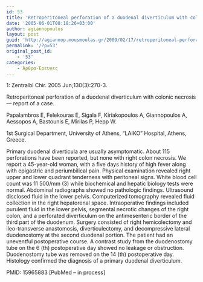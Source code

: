 ```yaml
---
id: 53
title: 'Retroperitoneal perforation of a duodenal diverticulum with colonic necrosis - report of a case. (english version)'
date: '2005-06-01T08:18:26+03:00'
author: agiannopoulos
layout: post
guid: 'http://agiannop.mousmoulas.gr/2009/02/17/retroperitoneal-perforation-of-a-duodenal-diverticulum-with-colonic-necrosis-report-of-a-case-english-version/'
permalink: '/?p=53'
original_post_id:
    - '53'
categories:
    - Άρθρα-Έρευνες
---
```


1: Zentralbl Chir. 2005 Jun;130(3):270-3.

Retroperitoneal perforation of a duodenal diverticulum with colonic necrosis — report of a case.

Papalambros E, Felekouras E, Sigala F, Kiriakopoulos A, Giannopoulos A, Aessopos A, Bastounis E, Mirilas P, Hepp W.

1st Surgical Department, University of Athens, “LAIKO” Hospital, Athens, Greece.

Primary duodenal diverticula are usually asymptomatic. About 115 perforations have been reported, but none with right colon necrosis. We report a 45-year-old woman, with a five days history of high fever along with epigastric and periumbilical pain. Physical examination revealed right upper and lower quadrant tenderness with peritoneal signs. White blood cell count was 11 500/mm (3) while biochemical and hepatic biology tests were normal. Abdominal radiographs showed no pathologic findings. Ultrasound disclosed fluid in the lower pelvis. Computerized tomography revealed fluid collection in the right hepatorenal space. Intraoperative findings included purulent fluid in the lower pelvis, segmental necrotic changes of the right colon, and a perforated diverticulum on the antimesenteric border of the third part of the duodenum. Surgery consisted of right hemicolectomy and ileo-transverse anastomosis, diverticulectomy, and decompressive lateral duodenostomy at the second duodenal portion. The patient had an uneventful postoperative course. A contrast study from the duodenostomy tube on the 6 (th) postoperative day showed no leakage or obstruction. Duodenostomy tube was removed on the 14 (th) postoperative day. Histology confirmed the diagnosis of a primary duodenal diverticulum.

PMID: 15965883 \[PubMed – in process\]
